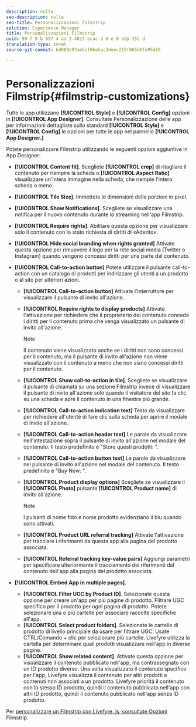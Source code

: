 ```yaml
---
description: nulle
seo-description: nulle
seo-title: Personalizzazioni Filmstrip
solution: Experience Manager
title: Personalizzazioni Filmstrip
uuid: 99 f 8 b 697-4 aa 3-4813-bcac-d 0 e 0 bdp 252 d
translation-type: tm+mt
source-git-commit: bd989c97ae5cf06a5ac3deec215f865b0fe95d16

---
```



# Personalizzazioni Filmstrip{#filmstrip-customizations}

Tutte le app utilizzano **[!UICONTROL Style]** e **[!UICONTROL Config]** opzioni in **[!UICONTROL App Designer]**. Consultate Personalizzazione delle app per informazioni dettagliate sullo standard **[!UICONTROL Style]** e **[!UICONTROL Config]** le opzioni per tutte le app nel pannello **[!UICONTROL App Designer.]**

Potete personalizzare Filmstrip utilizzando le seguenti opzioni aggiuntive in App Designer:

* **[!UICONTROL Content fit]**. Scegliete **[!UICONTROL crop]** di ritagliare il contenuto per riempire la scheda o **[!UICONTROL Aspect Ratio]** visualizzare un&#39;intera immagine nella scheda, che riempie l&#39;intera scheda o meno.
* **[!UICONTROL Tile Size]**. Immettete le dimensioni delle porzioni in pixel.
* **[!UICONTROL Show Notifications]**. Scegliete se visualizzare una notifica per il nuovo contenuto durante lo streaming nell&#39;app Filmstrip.
* **[!UICONTROL Require rights]**. Abilitare questa opzione per visualizzare solo il contenuto con lo stato richiesta di diritti di «Aderito».
* **[!UICONTROL Hide social branding when rights granted]** Attivate questa opzione per rimuovere il logo per la rete social media (Twitter o Instagram) quando vengono concessi diritti per una parte del contenuto.
* **[!UICONTROL Call-to-action button]** Potete utilizzare il pulsante call-to-action con un catalogo di prodotti per indirizzare gli utenti a un prodotto o al sito per ulteriori azioni.

   * **[!UICONTROL Call-to-action button]** Attivate l&#39;interruttore per visualizzare il pulsante di invito all&#39;azione.
   * **[!UICONTROL Require rights to display products]** Attivate l&#39;attivazione per richiedere che il proprietario del contenuto conceda i diritti per il contenuto prima che venga visualizzato un pulsante di invito all&#39;azione.

      >[!NOTE]
      >
      >Il contenuto viene visualizzato anche se i diritti non sono concessi per il contenuto, ma il pulsante di invito all&#39;azione non viene visualizzato con il contenuto a meno che non siano concessi diritti per il contenuto.

   * **[!UICONTROL Show call-to-action in tile]**. Scegliete se visualizzare il pulsante di chiamata su una sezione Filmstrip invece di visualizzare il pulsante di invito all&#39;azione solo quando il visitatore del sito fa clic su una scheda e apre il contenuto in una finestra più grande.
   * **[!UICONTROL Call-to-action indication text]** Testo da visualizzare per richiedere all&#39;utente di fare clic sulla scheda per aprire il modale di invito all&#39;azione.
   * **[!UICONTROL Call-to-action header text]** Le parole da visualizzare nell&#39;intestazione sopra il pulsante di invito all&#39;azione nel modale del contenuto. Il testo predefinito è &quot;Store questi prodotti: &quot;.
   * **[!UICONTROL Call-to-action button text]** Le parole da visualizzare nel pulsante di invito all&#39;azione nel modale del contenuto. Il testo predefinito è &quot;Buy Now: &quot;.
   * **[!UICONTROL Product display options]** Scegliete se visualizzare il **[!UICONTROL Photo]** pulsante **[!UICONTROL Product name]** di invito all&#39;azione.

      >[!NOTE]
      >
      >I pulsanti di nome foto e nome prodotto evidenziano il blu quando sono attivati.

   * **[!UICONTROL Product URL referral tracking]** Attivate l&#39;attivazione per tracciare i riferimenti da questa app alla pagina del prodotto associata.
   * **[!UICONTROL Referral tracking key-value pairs]** Aggiungi parametri per specificare ulteriormente il tracciamento dei riferimenti dal contenuto dell&#39;app alla pagina del prodotto associata.

* **[!UICONTROL Embed App in multiple pages]**.

   * **[!UICONTROL Filter UGC by Product ID]**. Selezionate questa opzione per creare un&#39;app per più pagine di prodotto. Filtrare UGC specifico per il prodotto per ogni pagina di prodotto. Potete selezionare una o più cartelle per associare raccolte specifiche all&#39;app.
   * **[!UICONTROL Select product folders]**. Selezionate le cartelle di prodotto di livello principale da usare per filtrare UGC. Usate CTRL/Comando + clic per selezionare più cartelle. Livefyre utilizza la cartella per determinare quali prodotti visualizzare nell&#39;app in diverse pagine.
   * **[!UICONTROL Show related content]**. Attivate questa opzione per visualizzare il contenuto pubblicato nell&#39;app, ma contrassegnato con un ID prodotto diverso. Una volta visualizzato il contenuto specifico per l&#39;app, Livefyre visualizza il contenuto per altri prodotti e contenuti non associati a un prodotto. Livefyre priorità il contenuto con lo stesso ID prodotto, quindi il contenuto pubblicato nell&#39;app con altri ID prodotto, quindi il contenuto pubblicato nell&#39;app senza ID prodotto.

Per [personalizzare un Filmstrip con Livefyre. js, consultate Opzioni](/help/implementation/c-getting-started/c-implementation-process/c-using-livefyre.js-to-create-customize-and-use-apps-on-your-site.md) Filmstrip.


